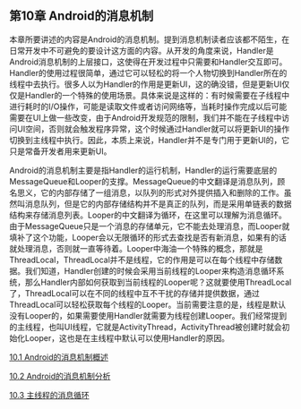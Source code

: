 ## 第10章 Android的消息机制

本章所要讲述的内容是Android的消息机制。提到消息机制读者应该都不陌生，在日常开发中不可避免的要设计这方面的内容。从开发的角度来说，Handler是Android消息机制的上层接口，这使得在开发过程中只需要和Handler交互即可。Handler的使用过程很简单，通过它可以轻松的将一个人物切换到Handler所在的线程中去执行。很多人以为Handler的作用是更新UI，这的确没错，但是更新UI仅仅是Handler的一个特殊的使用场景。具体来说是这样的：有时候需要在子线程中进行耗时的I/O操作，可能是读取文件或者访问网络等，当耗时操作完成以后可能需要在UI上做一些改变，由于Android开发规范的限制，我们并不能在子线程中访问UI空间，否则就会触发程序异常，这个时候通过Handler就可以将更新UI的操作切换到主线程中执行。因此，本质上来说，Handler并不是专门用于更新UI的，它只是常备开发者用来更新UI。

Android的消息机制主要是指Handler的运行机制，Handler的运行需要底层的MessageQueue和Looper的支撑。MessageQueue的中文翻译是消息队列，顾名思义，它的内部存储了一组消息，以队列的形式对外提供插入和删除的工作。虽然叫消息队列，但是它的内部存储结构并不是真正的队列，而是采用单链表的数据结构来存储消息列表。Looper的中文翻译为循环，在这里可以理解为消息循环。由于MessageQueue只是一个消息的存储单元，它不能去处理消息，而Looper就填补了这个功能，Looper会以无限循环的形式去查找是否有新消息，如果有的话就处理消息，否则就一直等待着。Looper中海油一个特殊的概念，那就是ThreadLocal，ThreadLocal并不是线程，它的作用是可以在每个线程中存储数据。我们知道，Handler创建的时候会采用当前线程的Looper来构造消息循环系统，那么Handler内部如何获取到当前线程的Looper呢？这就要使用ThreadLocal了，ThreadLocal可以在不同的线程中互不干扰的存储并提供数据，通过ThreadLocal可以轻松获取每个线程的Looper。当前需要注意的是，线程是默认没有Looper的，如果需要使用Handler就需要为线程创建Looper。我们经常提到的主线程，也叫UI线程，它就是ActivityThread，ActivityThread被创建时就会初始化Looper，这也是在主线程中默认可以使用Handler的原因。

[10.1 Android的消息机制概述](10.1-Android的消息机制概述.md)

[10.2 Android的消息机制分析](10.2-Android的消息机制分析.md)

[10.3 主线程的消息循环](10.3-主线程的消息循环.md)